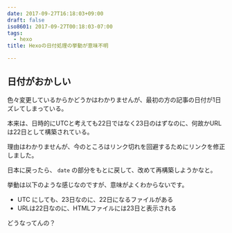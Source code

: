 ```yaml
---
date: 2017-09-27T16:18:03+09:00
draft: false
iso8601: 2017-09-27T00:18:03-07:00
tags:
  - hexo
title: Hexoの日付処理の挙動が意味不明

---
```


## 日付がおかしい

色々変更しているからかどうかはわかりませんが、最初の方の記事の日付が1日ズレてしまっている。

本来は、日時的にUTCと考えても22日ではなく23日のはずなのに、何故かURLは22日として構築されている。

理由はわかりませんが、今のところはリンク切れを回避するためにリンクを修正しました。

日本に戻ったら、 `date` の部分をもとに戻して、改めて再構築しようかなと。

挙動は以下のような感じなのですが、意味がよくわからないです。

- UTC にしても、23日なのに、22日になるファイルがある
- URLは22日なのに、HTMLファイルには23日と表示される

どうなってんの？
